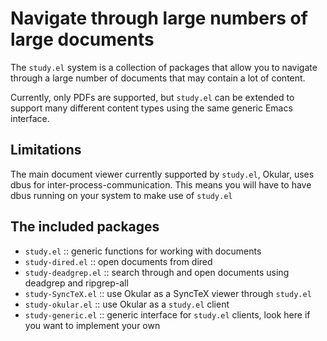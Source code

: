 # Navigate through large numbers of large documents

The `study.el` system is a collection of packages that allow you to navigate through a large number of documents that may contain a lot of content.

Currently, only PDFs are supported, but `study.el` can be extended to support many different content types using the same generic Emacs interface.

## Limitations

The main document viewer currently supported by `study.el`, Okular, uses dbus for inter-process-communication. This means you will have to have dbus running on your system to make use of `study.el`

## The included packages

+ `study.el` :: generic functions for working with documents
+ `study-dired.el` :: open documents from dired
+ `study-deadgrep.el` :: search through and open documents using deadgrep and ripgrep-all
+ `study-SyncTeX.el` :: use Okular as a SyncTeX viewer through `study.el`
+ `study-okular.el` :: use Okular as a `study.el` client
+ `study-generic.el` :: generic interface for `study.el` clients, look here if you want to implement your own
